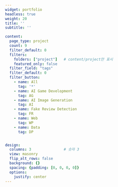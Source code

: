 ```yaml
---
widget: portfolio
headless: true
weight: 20
title: ''
subtitle: ''

content:
  page_type: project
  count: 9
  filter_default: 0
  filters:
    folders: ["project"]   # content/project만 표시
    featured_only: false
  filter_field: "tags"
  filter_default: 0
  filter_button:
    - name: All
      tag: '*'
    - name: AI Game Development
      tag: AG
    - name: AI Image Generation
      tag: AI
    - name: Fake Review Detection
      tag: FR
    - name: Web
      tag: WP
    - name: Data
      tag: DP


design:
  columns: 3               # 숫자 3
  view: masonry
  flip_alt_rows: false
  background: {}
  spacing: {padding: [0, 0, 0, 0]}
  options:
    justify: center
---
```

<!-- ↓↓↓ 필터 바 가운데 정렬 전용 스타일 (CSS 파일 없이 적용) ↓↓↓ -->
<style>
  /* 필터 바를 강제로 가운데 정렬 */
  .home-section .isotope-filters,
  .home-section .portfolio-filters,
  .home-section .project-filter,
  .home-section .filter-buttons,
  .home-section .js-isotope-filter {
    display: flex !important;
    justify-content: center !important;
    flex-wrap: wrap !important;
    gap: 0.5rem !important;
    margin: 1rem auto 1.5rem auto !important;
  }
</style>
<style>
  .home-section .section-content { text-align: center !important; }
  .home-section .isotope-filters { display: inline-flex !important; }
</style>
